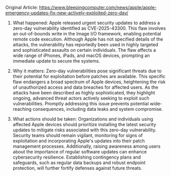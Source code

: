 Original Article: https://www.bleepingcomputer.com/news/apple/apple-emergency-updates-fix-new-actively-exploited-zero-day/

1) What happened: Apple released urgent security updates to address a zero-day vulnerability identified as CVE-2025-43300. This flaw involves an out-of-bounds write in the Image I/O framework, enabling potential remote code execution. Although Apple has not specified details of the attacks, the vulnerability has reportedly been used in highly targeted and sophisticated assaults on certain individuals. The flaw affects a wide range of iPhones, iPads, and macOS devices, prompting an immediate update to secure the systems.

2) Why it matters: Zero-day vulnerabilities pose significant threats due to their potential for exploitation before patches are available. This specific flaw endangers a broad spectrum of Apple devices, heightening the risk of unauthorized access and data breaches for affected users. As the attacks have been described as highly sophisticated, they highlight ongoing, advanced threat actors actively seeking to exploit such vulnerabilities. Promptly addressing this issue prevents potential wide-reaching consequences, including data leaks and system compromise.

3) What actions should be taken: Organizations and individuals using affected Apple devices should prioritize installing the latest security updates to mitigate risks associated with this zero-day vulnerability. Security teams should remain vigilant, monitoring for signs of exploitation and incorporating Apple's updates into their patch management processes. Additionally, raising awareness among users about the importance of regular software updates can enhance cybersecurity resilience. Establishing contingency plans and safeguards, such as regular data backups and robust endpoint protection, will further fortify defenses against future threats.